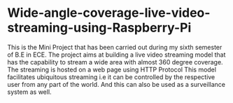 # Wide-angle-coverage-live-video-streaming-using-Raspberry-Pi
This is the Mini Project that has been carried out during my sixth semester of B.E in ECE.
The project aims at building a live video streaming model that has the capability to stream a wide area with almost 360 degree coverage.
The streaming is hosted on a web page using HTTP Protocol
This model facilitates ubiquitous streaming i.e it can be controlled by the respective user from any part of the world.
And this can also be used as a surveillance system as well.
